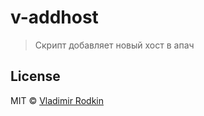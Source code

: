# v-addhost

> Скрипт добавляет новый хост в апач

## License
MIT © [Vladimir Rodkin](https://github.com/VovanR)
